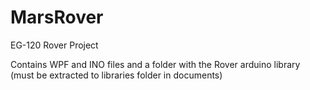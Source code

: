 # MarsRover
EG-120 Rover Project


Contains WPF and INO files and a folder with the Rover arduino library (must be extracted to libraries folder in documents)
